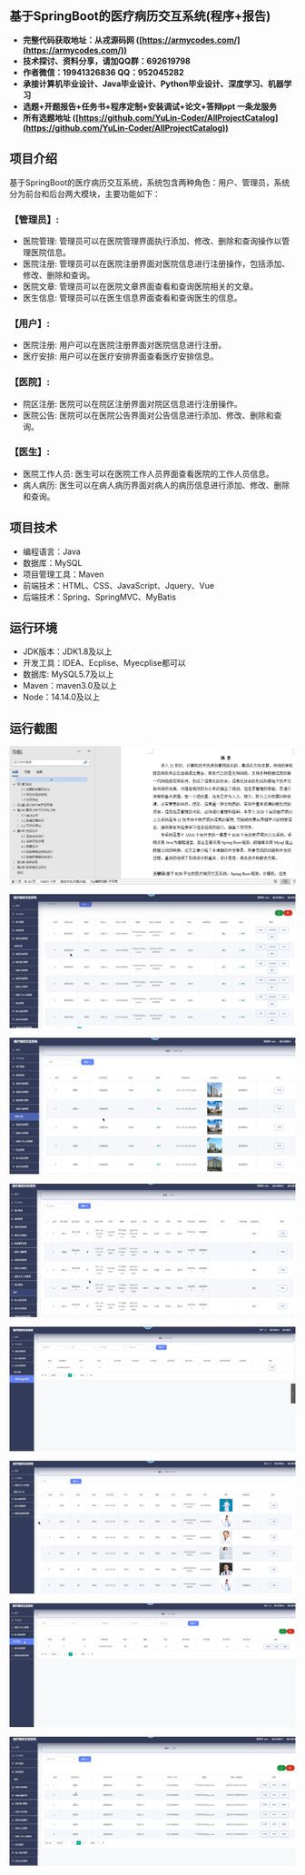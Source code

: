 ## 基于SpringBoot的医疗病历交互系统(程序+报告)

- <b>完整代码获取地址：从戎源码网 ([https://armycodes.com/](https://armycodes.com/))</b>
- <b>技术探讨、资料分享，请加QQ群：692619798</b> 
- <b>作者微信：19941326836  QQ：952045282</b> 
- <b>承接计算机毕业设计、Java毕业设计、Python毕业设计、深度学习、机器学习</b>
- <b>选题+开题报告+任务书+程序定制+安装调试+论文+答辩ppt 一条龙服务</b>
- <b>所有选题地址 ([https://github.com/YuLin-Coder/AllProjectCatalog](https://github.com/YuLin-Coder/AllProjectCatalog)) </b>

## 项目介绍
基于SpringBoot的医疗病历交互系统，系统包含两种角色：用户、管理员，系统分为前台和后台两大模块，主要功能如下：

### 【管理员】:
- 医院管理: 管理员可以在医院管理界面执行添加、修改、删除和查询操作以管理医院信息。
- 医院注册: 管理员可以在医院注册界面对医院信息进行注册操作，包括添加、修改、删除和查询。
- 医院文章: 管理员可以在医院文章界面查看和查询医院相关的文章。
- 医生信息: 管理员可以在医生信息界面查看和查询医生的信息。

### 【用户】:
- 医院注册: 用户可以在医院注册界面对医院信息进行注册。
- 医疗安排: 用户可以在医疗安排界面查看医疗安排信息。

### 【医院】:
- 院区注册: 医院可以在院区注册界面对院区信息进行注册操作。
- 医院公告: 医院可以在医院公告界面对公告信息进行添加、修改、删除和查询。

### 【医生】:
- 医院工作人员: 医生可以在医院工作人员界面查看医院的工作人员信息。
- 病人病历: 医生可以在病人病历界面对病人的病历信息进行添加、修改、删除和查询。

## 项目技术
- 编程语言：Java
- 数据库：MySQL
- 项目管理工具：Maven
- 前端技术：HTML、CSS、JavaScript、Jquery、Vue
- 后端技术：Spring、SpringMVC、MyBatis

## 运行环境
- JDK版本：JDK1.8及以上
- 开发工具：IDEA、Ecplise、Myecplise都可以
- 数据库: MySQL5.7及以上
- Maven：maven3.0及以上
- Node：14.14.0及以上

## 运行截图
![](screenshot/1.png)

![](screenshot/2.png)

![](screenshot/3.png)

![](screenshot/4.png)

![](screenshot/5.png)

![](screenshot/6.png)

![](screenshot/7.png)

![](screenshot/8.png)

